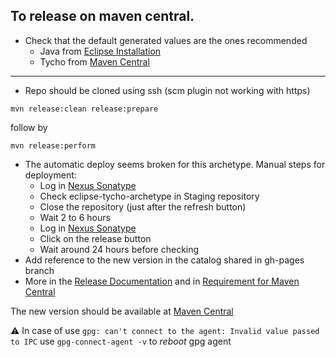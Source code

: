 To release on maven central.
----------------------------

- Check that the default generated values are the ones recommended
  - Java from [Eclipse Installation](https://wiki.eclipse.org/Eclipse/Installation)
  - Tycho from [Maven Central](https://mvnrepository.com/artifact/org.eclipse.tycho/tycho-core)

----------------------------
- Repo should be cloned using ssh (scm plugin not working with https)
```  
mvn release:clean release:prepare 
```  
follow by
```  
mvn release:perform
```  

 - The automatic deploy seems broken for this archetype. Manual steps for deployment:
   - Log in [Nexus Sonatype](https://oss.sonatype.org/) 
   - Check eclipse-tycho-archetype in Staging repository
   - Close the repository (just after the refresh button)
   - Wait 2 to 6 hours
   - Log in [Nexus Sonatype](https://oss.sonatype.org/)    
   - Click on the release button   
   - Wait around 24 hours before checking
  - Add reference to the new version in the catalog shared in gh-pages branch 
  - More in the [Release Documentation](http://central.sonatype.org/pages/releasing-the-deployment.html) and in [Requirement for Maven Central](http://central.sonatype.org/pages/requirements.html)
 
The new version should be available at [Maven Central](https://search.maven.org/#search%7Cga%7C1%7Ca%3A%22eclipse-tycho-archetype%22)

⚠️ In case of use ``` gpg: can't connect to the agent: Invalid value passed to IPC ``` use ```gpg-connect-agent -v``` to _reboot_ gpg agent
